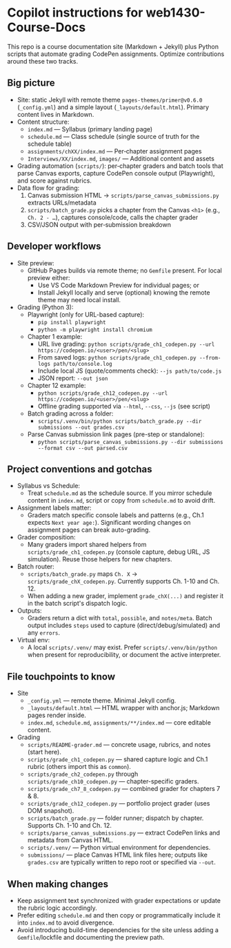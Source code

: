 # Copilot instructions for web1430-Course-Docs

This repo is a course documentation site (Markdown + Jekyll) plus Python scripts that automate grading CodePen assignments. Optimize contributions around these two tracks.

## Big picture
- Site: static Jekyll with remote theme `pages-themes/primer@v0.6.0` (`_config.yml`) and a simple layout (`_layouts/default.html`). Primary content lives in Markdown.
- Content structure:
  - `index.md` — Syllabus (primary landing page)
  - `schedule.md` — Class schedule (single source of truth for the schedule table)
  - `assignments/chXX/index.md` — Per‑chapter assignment pages
  - `Interviews/XX/index.md`, `images/` — Additional content and assets
- Grading automation (`scripts/`): per‑chapter graders and batch tools that parse Canvas exports, capture CodePen console output (Playwright), and score against rubrics.
- Data flow for grading:
  1) Canvas submission HTML → `scripts/parse_canvas_submissions.py` extracts URLs/metadata
  2) `scripts/batch_grade.py` picks a chapter from the Canvas `<h1>` (e.g., `Ch. 2 - …`), captures console/code, calls the chapter grader
  3) CSV/JSON output with per‑submission breakdown

## Developer workflows
- Site preview:
  - GitHub Pages builds via remote theme; no `Gemfile` present. For local preview either:
    - Use VS Code Markdown Preview for individual pages; or
    - Install Jekyll locally and serve (optional) knowing the remote theme may need local install.
- Grading (Python 3):
  - Playwright (only for URL-based capture):
    - `pip install playwright`
    - `python -m playwright install chromium`
  - Chapter 1 example:
    - URL live grading: `python scripts/grade_ch1_codepen.py --url https://codepen.io/<user>/pen/<slug>`
    - From saved logs: `python scripts/grade_ch1_codepen.py --from-logs path/to/console.log`
    - Include local JS (quote/comments check): `--js path/to/code.js`
    - JSON report: `--out json`
  - Chapter 12 example:
    - `python scripts/grade_ch12_codepen.py --url https://codepen.io/<user>/pen/<slug>`
    - Offline grading supported via `--html`, `--css`, `--js` (see script)
  - Batch grading across a folder:
    - `scripts/.venv/bin/python scripts/batch_grade.py --dir submissions --out grades.csv`
  - Parse Canvas submission link pages (pre-step or standalone):
    - `python scripts/parse_canvas_submissions.py --dir submissions --format csv --out parsed.csv`

## Project conventions and gotchas
- Syllabus vs Schedule:
  - Treat `schedule.md` as the schedule source. If you mirror schedule content in `index.md`, script or copy from `schedule.md` to avoid drift.
- Assignment labels matter:
  - Graders match specific console labels and patterns (e.g., Ch.1 expects `Next year age:`). Significant wording changes on assignment pages can break auto-grading.
- Grader composition:
  - Many graders import shared helpers from `scripts/grade_ch1_codepen.py` (console capture, debug URL, JS simulation). Reuse those helpers for new chapters.
- Batch router:
  - `scripts/batch_grade.py` maps `Ch. X` → `scripts/grade_chX_codepen.py`. Currently supports Ch. 1-10 and Ch. 12.
  - When adding a new grader, implement `grade_chX(...)` and register it in the batch script's dispatch logic.
- Outputs:
  - Graders return a dict with `total`, `possible`, and `notes/meta`. Batch output includes `steps` used to capture (direct/debug/simulated) and any `errors`.
- Virtual env:
  - A local `scripts/.venv/` may exist. Prefer `scripts/.venv/bin/python` when present for reproducibility, or document the active interpreter.

## File touchpoints to know
- Site
  - `_config.yml` — remote theme. Minimal Jekyll config.
  - `_layouts/default.html` — HTML wrapper with anchor.js; Markdown pages render inside.
  - `index.md`, `schedule.md`, `assignments/**/index.md` — core editable content.
- Grading
  - `scripts/README-grader.md` — concrete usage, rubrics, and notes (start here).
  - `scripts/grade_ch1_codepen.py` — shared capture logic and Ch.1 rubric (others import this as `common`).
  - `scripts/grade_ch2_codepen.py` through `scripts/grade_ch10_codepen.py` — chapter-specific graders.
  - `scripts/grade_ch7_8_codepen.py` — combined grader for chapters 7 & 8.
  - `scripts/grade_ch12_codepen.py` — portfolio project grader (uses DOM snapshot).
  - `scripts/batch_grade.py` — folder runner; dispatch by chapter. Supports Ch. 1-10 and Ch. 12.
  - `scripts/parse_canvas_submissions.py` — extract CodePen links and metadata from Canvas HTML.
  - `scripts/.venv/` — Python virtual environment for dependencies.
  - `submissions/` — place Canvas HTML link files here; outputs like `grades.csv` are typically written to repo root or specified via `--out`.

## When making changes
- Keep assignment text synchronized with grader expectations or update the rubric logic accordingly.
- Prefer editing `schedule.md` and then copy or programmatically include it into `index.md` to avoid divergence.
- Avoid introducing build-time dependencies for the site unless adding a `Gemfile`/lockfile and documenting the preview path.
